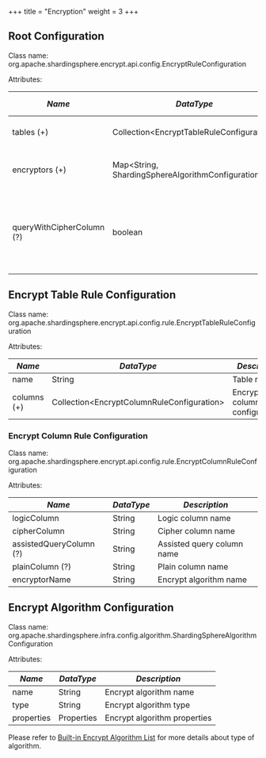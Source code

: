 +++
title = "Encryption"
weight = 3
+++

## Root Configuration

Class name: org.apache.shardingsphere.encrypt.api.config.EncryptRuleConfiguration

Attributes:

| *Name*                    | *DataType*                                          | *Description*                                                                                  | *Default Value* |
| ------------------------- | --------------------------------------------------- | ---------------------------------------------------------------------------------------------- | --------------- |
| tables (+)                | Collection\<EncryptTableRuleConfiguration\>         | Encrypt table rule configurations                                                              |                 |
| encryptors (+)            | Map\<String, ShardingSphereAlgorithmConfiguration\> | Encrypt algorithm name and configurations                                                      |                 |
| queryWithCipherColumn (?) | boolean                                             | Whether query with cipher column for data encrypt. User you can use plaintext to query if have | true            |

## Encrypt Table Rule Configuration

Class name: org.apache.shardingsphere.encrypt.api.config.rule.EncryptTableRuleConfiguration

Attributes:

| *Name*      | *DataType*                                   | *Description*                      |
| ----------- | -------------------------------------------- | ---------------------------------- |
| name        | String                                       | Table name                         |
| columns (+) | Collection\<EncryptColumnRuleConfiguration\> | Encrypt column rule configurations |

### Encrypt Column Rule Configuration

Class name: org.apache.shardingsphere.encrypt.api.config.rule.EncryptColumnRuleConfiguration

Attributes:

| *Name*                  | *DataType* | *Description*              |
| ----------------------- | ---------- | -------------------------- |
| logicColumn             | String     | Logic column name          |
| cipherColumn            | String     | Cipher column name         |
| assistedQueryColumn (?) | String     | Assisted query column name |
| plainColumn (?)         | String     | Plain column name          |
| encryptorName           | String     | Encrypt algorithm name     |

## Encrypt Algorithm Configuration

Class name: org.apache.shardingsphere.infra.config.algorithm.ShardingSphereAlgorithmConfiguration

Attributes:

| *Name*     | *DataType* | *Description*                |
| ---------- | ---------- | ---------------------------- |
| name       | String     | Encrypt algorithm name       |
| type       | String     | Encrypt algorithm type       |
| properties | Properties | Encrypt algorithm properties |

Please refer to [Built-in Encrypt Algorithm List](/en/user-manual/shardingsphere-jdbc/builtin-algorithm/encrypt) for more details about type of algorithm.
